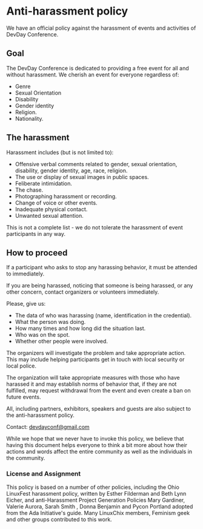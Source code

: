 
# Anti-harassment policy

We have an official policy against the harassment of events and activities of DevDay Conference.

## Goal

The DevDay Conference is dedicated to providing a free event for all and without harassment.
We cherish an event for everyone regardless of:
- Genre
- Sexual Orientation
- Disability
- Gender identity
- Religion.
- Nationality.

## The harassment

Harassment includes (but is not limited to):
- Offensive verbal comments related to gender, sexual orientation, disability, gender identity, age, race, religion.
- The use or display of sexual images in public spaces.
- Feliberate intimidation.
- The chase.
- Photographing harassment or recording.
- Change of voice or other events.
- Inadequate physical contact.
- Unwanted sexual attention.

This is not a complete list - we do not tolerate the harassment of event participants in any way.

## How to proceed

If a participant who asks to stop any harassing behavior, it must be attended to immediately.

If you are being harassed, noticing that someone is being harassed, or any other concern, contact organizers or volunteers immediately.

Please, give us:
- The data of who was harassing (name, identification in the credential).
- What the person was doing.
- How many times and how long did the situation last.
- Who was on the spot.
- Whether other people were involved.

The organizers will investigate the problem and take appropriate action. This may include helping participants get in touch with local security or local police.

The organization will take appropriate measures with those who have harassed it and may establish norms of behavior that, if they are not fulfilled, may request withdrawal from the event and even create a ban on future events.

All, including partners, exhibitors, speakers and guests are also subject to the anti-harassment policy.


Contact: devdayconf@gmail.com

While we hope that we never have to invoke this policy, we believe that having this document helps everyone to think a bit more about how their actions and words affect the entire community as well as the individuals in the community.

### License and Assignment

This policy is based on a number of other policies, including the Ohio LinuxFest harassment policy, written by Esther Filderman and Beth Lynn Eicher, and anti-Harassment Project Generation Policies Mary Gardiner, Valerie Aurora, Sarah Smith , Donna Benjamin and Pycon Portland adopted from the Ada Initiative's guide.  Many LinuxChix members, Feminism geek and other groups contributed to this work.

